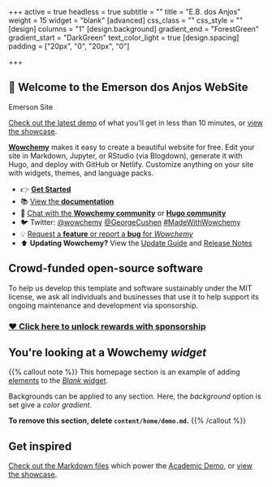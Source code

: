 +++
active = true
headless = true
subtitle = ""
title = "E.B. dos Anjos"
weight = 15
widget = "blank"
[advanced]
css_class = ""
css_style = ""
[design]
columns = "1"
[design.background]
gradient_end = "ForestGreen"
gradient_start = "DarkGreen"
text_color_light = true
[design.spacing]
padding = ["20px", "0", "20px", "0"]

+++
## 👋 Welcome to the Emerson dos Anjos WebSite

Emerson Site

[Check out the latest demo](https://academic-demo.netlify.app) of what you'll get in less than 10 minutes, or [view the showcase](https://wowchemy.com/user-stories/).

[**Wowchemy**](https://wowchemy.com) makes it easy to create a beautiful website for free. Edit your site in Markdown, Jupyter, or RStudio (via Blogdown), generate it with Hugo, and deploy with GitHub or Netlify. Customize anything on your site with widgets, themes, and language packs.

* 👉 [**Get Started**](https://wowchemy.com/docs/install/)
* 📚 [View the **documentation**](https://wowchemy.com/docs/)
* 💬 [Chat with the **Wowchemy community**](https://discord.gg/z8wNYzb) or [**Hugo community**](https://discourse.gohugo.io)
* 🐦 Twitter: [@wowchemy](https://twitter.com/wowchemy) [@GeorgeCushen](https://twitter.com/GeorgeCushen) [#MadeWithWowchemy](https://twitter.com/search?q=(%23MadeWithWowchemy%20OR%20%23MadeWithAcademic)&src=typed_query)
* 💡 [Request a **feature** or report a **bug** for _Wowchemy_](https://github.com/wowchemy/wowchemy-hugo-modules/issues)
* ⬆️ **Updating Wowchemy?** View the [Update Guide](https://wowchemy.com/docs/update/) and [Release Notes](https://wowchemy.com/updates/)

## Crowd-funded open-source software

To help us develop this template and software sustainably under the MIT license, we ask all individuals and businesses that use it to help support its ongoing maintenance and development via sponsorship.

### [❤️ Click here to unlock rewards with sponsorship](https://wowchemy.com/plans/)

## You're looking at a Wowchemy _widget_

{{% callout note %}}
This homepage section is an example of adding [elements](https://sourcethemes.com/academic/docs/writing-markdown-latex/) to the [_Blank_ widget](https://sourcethemes.com/academic/docs/widgets/).

Backgrounds can be applied to any section. Here, the _background_ option is set give a _color gradient_.

**To remove this section, delete `content/home/demo.md`.**
{{% /callout %}}

## Get inspired

[Check out the Markdown files](https://github.com/wowchemy/starter-academic/tree/master/exampleSite) which power the [Academic Demo](https://academic-demo.netlify.app), or [view the showcase](https://wowchemy.com/user-stories/).